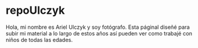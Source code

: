 # repoUlczyk
Hola, mi nombre es Ariel Ulczyk y soy fotógrafo. Esta páginal diseñé para subir mi material a lo
largo de estos años así pueden ver como trabajé con niños de todas las edades.
